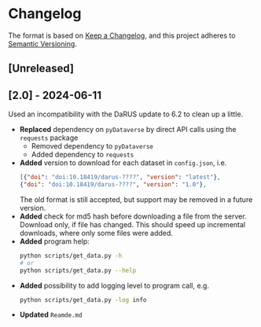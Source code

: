# Changelog

The format is based on [Keep a Changelog](https://keepachangelog.com/en/1.1.0/),
and this project adheres to [Semantic Versioning](https://semver.org/spec/v2.0.0.html).

## [Unreleased]

## [2.0] - 2024-06-11

Used an incompatibility with the DaRUS update to 6.2 to clean up a little.

- **Replaced** dependency on `pyDataverse` by direct API calls using the `requests` package
  - Removed dependency to `pyDataverse`
  - Added dependency to `requests`
- **Added** version to download for each dataset in `config.json`, i.e.
    ```json
    [{"doi": "doi:10.18419/darus-????", "version": "latest"},
    {"doi": "doi:10.18419/darus-????", "version": "1.0"},
    ```
    The old format is still accepted, but support may be removed in a future version.
- **Added** check for md5 hash before downloading a file from the server. Download only, if file has changed. This should speed up incremental downloads, where only some files were added.
- **Added** program help:
    ```sh
    python scripts/get_data.py -h
    # or
    python scripts/get_data.py --help
    ```
- **Added** possibility to add logging level to program call, e.g.
    ```sh
    python scripts/get_data.py -log info
    ```
- **Updated** `Reamde.md`


